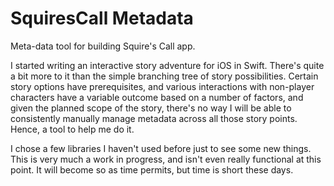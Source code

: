 # SquiresCall Metadata 
Meta-data tool for building Squire's Call app. 

I started writing an interactive story adventure for iOS in Swift. There's quite a bit more to it than the simple branching tree of story possibilities. Certain story options have prerequisites, and various interactions with non-player characters have a variable outcome based on a number of factors, and given the planned scope of the story, there's no way I will be able to consistently manually manage metadata across all those story points.  Hence, a tool to help me do it.  

I chose a few libraries I haven't used before just to see some new things. This is very much a work in progress, and isn't even really functional at this point. It will become so as time permits, but time is short these days. 

